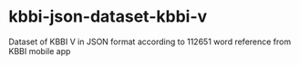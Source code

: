 # kbbi-json-dataset-kbbi-v
Dataset of KBBI V in JSON format according to 112651 word reference from KBBI mobile app 
